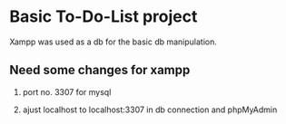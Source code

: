 # Basic To-Do-List project
 
 Xampp was used as a db for the basic db manipulation.
 
 ## Need some changes for xampp
 
 1. port no. 3307 for mysql
 
 2. ajust localhost to localhost:3307 in db connection and phpMyAdmin
